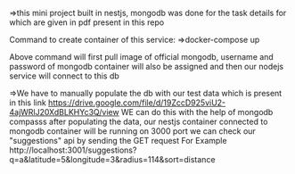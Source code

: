 =>this mini project built in nestjs, mongodb was done for the task details for which are given in pdf present in this repo

Command to create container of this service:
=>docker-compose up

Above command will first pull image of official mongodb, username and password of mongodb container will also be assigned
and then our nodejs service will connect to this db

=>We have to manually populate the db with our test data which is present in this link
https://drive.google.com/file/d/19ZccD925viU2-4ajWRlJ20XdBLKHYc3Q/view
WE can do this with the help of mongodb compasss
after populating the data, our nestjs container connected to mongodb container will be running on 3000 port
we can check our "suggestions" api by sending the GET request 
For Example
http://localhost:3001/suggestions?q=a&latitude=5&longitude=3&radius=114&sort=distance
